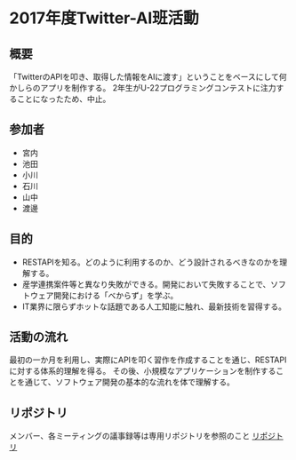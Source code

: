# 2017年度Twitter-AI班活動

## 概要

「TwitterのAPIを叩き、取得した情報をAIに渡す」ということをベースにして何かしらのアプリを制作する。
2年生がU-22プログラミングコンテストに注力することになったため、中止。

## 参加者

+ 宮内
+ 池田
+ 小川
+ 石川
+ 山中
+ 渡邊

## 目的

+ RESTAPIを知る。どのように利用するのか、どう設計されるべきなのかを理解する。
+ 産学連携案件等と異なり失敗ができる。開発において失敗することで、ソフトウェア開発における「べからず」を学ぶ。
+ IT業界に限らずホットな話題である人工知能に触れ、最新技術を習得する。

## 活動の流れ

最初の一か月を利用し、実際にAPIを叩く習作を作成することを通じ、RESTAPIに対する体系的理解を得る。
その後、小規模なアプリケーションを制作することを通じて、ソフトウェア開発の基本的な流れを体で理解する。

## リポジトリ

メンバー、各ミーティングの議事録等は専用リポジトリを参照のこと
[リポジトリ](https://github.com/kbc-itw/twitter-AI)
